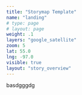 ```yaml
---
title: "Storymap Template"
name: "landing"
# type: page
# layout: page
weight: .1
layers: "google_satellite"
zoom: 5
lat: 55.0
lng: -97.0
visible: true
layout: "story_overview"
---
```


basdgggdg
